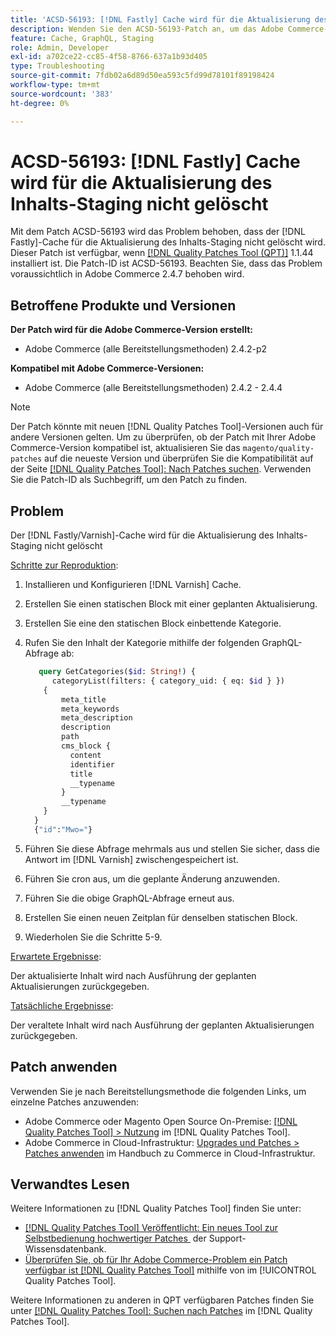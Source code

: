 ```yaml
---
title: 'ACSD-56193: [!DNL Fastly] Cache wird für die Aktualisierung des Inhalts-Staging nicht gelöscht'
description: Wenden Sie den ACSD-56193-Patch an, um das Adobe Commerce-Problem zu beheben,  [!DNL Fastly]  der -Cache nicht für die Aktualisierung des Inhalts-Staging gelöscht wird.
feature: Cache, GraphQL, Staging
role: Admin, Developer
exl-id: a702ce22-cc85-4f58-8766-637a1b93d405
type: Troubleshooting
source-git-commit: 7fdb02a6d89d50ea593c5fd99d78101f89198424
workflow-type: tm+mt
source-wordcount: '383'
ht-degree: 0%

---
```


# ACSD-56193: [!DNL Fastly] Cache wird für die Aktualisierung des Inhalts-Staging nicht gelöscht

Mit dem Patch ACSD-56193 wird das Problem behoben, dass der [!DNL Fastly]-Cache für die Aktualisierung des Inhalts-Staging nicht gelöscht wird. Dieser Patch ist verfügbar, wenn [[!DNL Quality Patches Tool (QPT)]](https://experienceleague.adobe.com/de/docs/commerce-operations/tools/quality-patches-tool/quality-patches-tool-to-self-serve-quality-patches) 1.1.44 installiert ist. Die Patch-ID ist ACSD-56193. Beachten Sie, dass das Problem voraussichtlich in Adobe Commerce 2.4.7 behoben wird.

## Betroffene Produkte und Versionen

**Der Patch wird für die Adobe Commerce-Version erstellt:**

* Adobe Commerce (alle Bereitstellungsmethoden) 2.4.2-p2

**Kompatibel mit Adobe Commerce-Versionen:**

* Adobe Commerce (alle Bereitstellungsmethoden) 2.4.2 - 2.4.4

>[!NOTE]
>
>Der Patch könnte mit neuen [!DNL Quality Patches Tool]-Versionen auch für andere Versionen gelten. Um zu überprüfen, ob der Patch mit Ihrer Adobe Commerce-Version kompatibel ist, aktualisieren Sie das `magento/quality-patches` auf die neueste Version und überprüfen Sie die Kompatibilität auf der Seite [[!DNL Quality Patches Tool]: Nach Patches suchen](https://experienceleague.adobe.com/tools/commerce-quality-patches/index.html?lang=de). Verwenden Sie die Patch-ID als Suchbegriff, um den Patch zu finden.

## Problem

Der [!DNL Fastly/Varnish]-Cache wird für die Aktualisierung des Inhalts-Staging nicht gelöscht

<u>Schritte zur Reproduktion</u>:

1. Installieren und Konfigurieren [!DNL Varnish] Cache.
1. Erstellen Sie einen statischen Block mit einer geplanten Aktualisierung.
1. Erstellen Sie eine den statischen Block einbettende Kategorie.
1. Rufen Sie den Inhalt der Kategorie mithilfe der folgenden GraphQL-Abfrage ab:

   ```GraphQL
      query GetCategories($id: String!) {
         categoryList(filters: { category_uid: { eq: $id } }) 
       {
           meta_title
           meta_keywords
           meta_description
           description
           path
           cms_block {
             content
             identifier
             title
             __typename
           }
           __typename
       }
     }
     {"id":"Mwo="}
   ```

1. Führen Sie diese Abfrage mehrmals aus und stellen Sie sicher, dass die Antwort im [!DNL Varnish] zwischengespeichert ist.
1. Führen Sie cron aus, um die geplante Änderung anzuwenden.
1. Führen Sie die obige GraphQL-Abfrage erneut aus.
1. Erstellen Sie einen neuen Zeitplan für denselben statischen Block.
1. Wiederholen Sie die Schritte 5-9.

<u>Erwartete Ergebnisse</u>:

Der aktualisierte Inhalt wird nach Ausführung der geplanten Aktualisierungen zurückgegeben.

<u>Tatsächliche Ergebnisse</u>:

Der veraltete Inhalt wird nach Ausführung der geplanten Aktualisierungen zurückgegeben.

## Patch anwenden

Verwenden Sie je nach Bereitstellungsmethode die folgenden Links, um einzelne Patches anzuwenden:

* Adobe Commerce oder Magento Open Source On-Premise: [[!DNL Quality Patches Tool] > Nutzung](/help/tools/quality-patches-tool/usage.md) im [!DNL Quality Patches Tool].
* Adobe Commerce in Cloud-Infrastruktur: [Upgrades und Patches > Patches anwenden](https://experienceleague.adobe.com/docs/commerce-cloud-service/user-guide/develop/upgrade/apply-patches.html?lang=de) im Handbuch zu Commerce in Cloud-Infrastruktur.

## Verwandtes Lesen

Weitere Informationen zu [!DNL Quality Patches Tool] finden Sie unter:

* [[!DNL Quality Patches Tool] Veröffentlicht: Ein neues Tool zur Selbstbedienung hochwertiger Patches &#x200B;](https://experienceleague.adobe.com/de/docs/commerce-operations/tools/quality-patches-tool/quality-patches-tool-to-self-serve-quality-patches) der Support-Wissensdatenbank.
* [Überprüfen Sie, ob für Ihr Adobe Commerce-Problem ein Patch verfügbar ist [!DNL Quality Patches Tool]](/help/tools/quality-patches-tool/patches-available-in-qpt/check-patch-for-magento-issue-with-magento-quality-patches.md) mithilfe von im [!UICONTROL Quality Patches Tool].


Weitere Informationen zu anderen in QPT verfügbaren Patches finden Sie unter [[!DNL Quality Patches Tool]: Suchen nach Patches](https://experienceleague.adobe.com/tools/commerce-quality-patches/index.html?lang=de) im [!DNL Quality Patches Tool].
